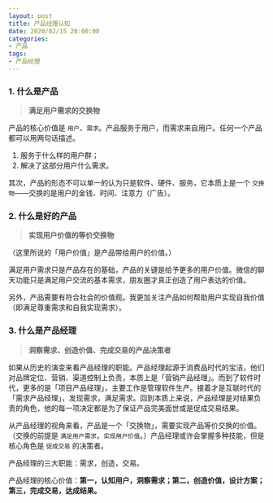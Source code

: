 ```yaml
---
layout: post
title: 产品经理认知
date: 2020/02/15 20:00:00
categories:
- 产品
tags:
- 产品经理
---
```


### 1. 什么是产品

> **满足用户需求的交换物**

产品的核心价值是 `用户`、`需求`。产品服务于用户，而需求来自用户。任何一个产品都可以用两句话描述。

1. 服务于什么样的用户群；
2. 解决了这部分用户什么需求。

其次，产品的形态不可以单一的认为只是软件、硬件、服务，它本质上是一个 `交换物`——交换的是用户的金钱、时间、注意力（广告）。

### 2. 什么是好的产品

> **实现用户价值的等价交换物**

（这里所说的「用户价值」是产品带给用户的价值。）

满足用户需求只是产品存在的基础，产品的关键是给予更多的用户价值。微信的聊天功能只是满足用户交流的基本需求，朋友圈才真正创造了用户表达的价值。

另外，产品需要有符合社会的价值观。我更加关注产品如何帮助用户实现自我价值（即满足尊重需求和自我实现需求）。

### 3. 什么是产品经理

> **洞察需求、创造价值、完成交易的产品决策者**

如果从历史的演变来看产品经理的职能。产品经理起源于消费品时代的宝洁，他们对品牌定位、营销、渠道控制上负责，本质上是「营销产品经理」。而到了软件时代，更多的是「项目产品经理」，主要工作是管理软件生产。接着才是互联时代的「需求产品经理」，发现需求，满足需求。回到本质上来说，产品经理是对结果负责的角色，他的每一项决定都是为了保证产品完美面世或是促成交易结果。

从产品经理的视角来看，产品是一个「交换物」，需要实现产品等价交换的价值。（交换的前提是 `满足用户需求`，`实现用户价值`。）产品经理或许会掌握多种技能，但是核心角色是 `促成交易` 的决策者。

产品经理的三大职能：需求，创造，交易。

产品经理的核心价值：**第一，认知用户，洞察需求；第二，创造价值，设计方案；第三，完成交易，达成结果。**
